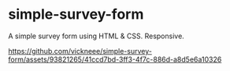 # simple-survey-form

A simple survey form using HTML & CSS. Responsive.

https://github.com/vickneee/simple-survey-form/assets/93821265/41ccd7bd-3ff3-4f7c-886d-a8d5e6a10326
